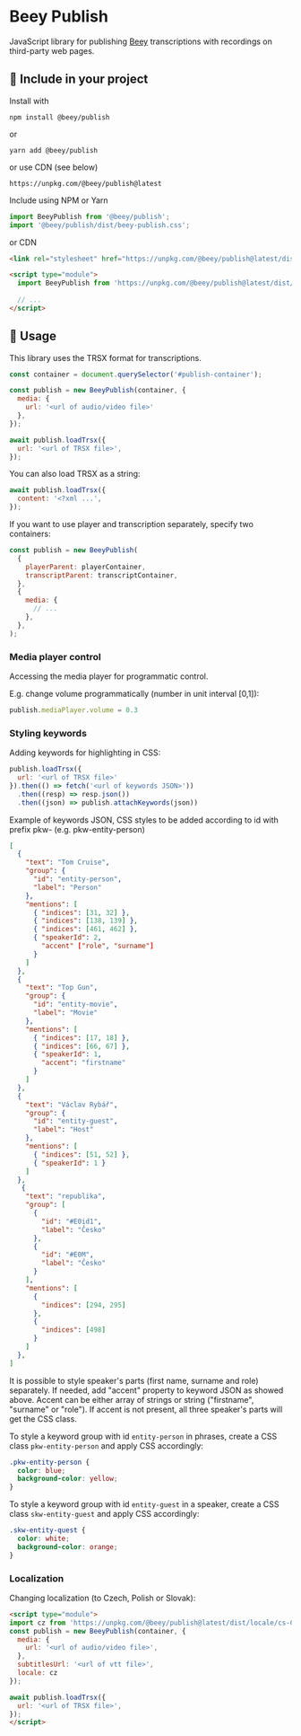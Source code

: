 # Beey Publish

JavaScript library for publishing [Beey](https://www.beey.io/en/) transcriptions with recordings on third-party web pages.

## 🔌 Include in your project 

Install with

```
npm install @beey/publish
```

or 

```
yarn add @beey/publish
```

or use CDN (see below)

```
https://unpkg.com/@beey/publish@latest
```

Include using NPM or Yarn

```js
import BeeyPublish from '@beey/publish';
import '@beey/publish/dist/beey-publish.css';
```

or CDN

```html
<link rel="stylesheet" href="https://unpkg.com/@beey/publish@latest/dist/beey-publish.min.css" />

<script type="module">
  import BeeyPublish from 'https://unpkg.com/@beey/publish@latest/dist/beey-publish.min.js';
  
  // ...
</script>
```

## 🔨 Usage

This library uses the TRSX format for transcriptions.

```js
const container = document.querySelector('#publish-container');

const publish = new BeeyPublish(container, {
  media: {
    url: '<url of audio/video file>'
  },
});

await publish.loadTrsx({
  url: '<url of TRSX file>',
});
```

You can also load TRSX as a string:

```js
await publish.loadTrsx({
  content: '<?xml ...',
});
```

If you want to use player and transcription separately, specify two containers:

```js
const publish = new BeeyPublish(
  {
    playerParent: playerContainer,
    transcriptParent: transcriptContainer,
  }, 
  {
    media: {
      // ...
    },
  },
);
```
### Media player control
Accessing the media player for programmatic control.

E.g. change volume programmatically (number in unit interval [0,1]):

```js
publish.mediaPlayer.volume = 0.3
```
### Styling keywords

Adding keywords for highlighting in CSS:

```js
publish.loadTrsx({
  url: '<url of TRSX file>'
}).then(() => fetch('<url of keywords JSON>'))
  .then((resp) => resp.json())
  .then((json) => publish.attachKeywords(json))
```

Example of keywords JSON, CSS styles to be added according to id with prefix pkw- (e.g. pkw-entity-person)

```json
[
  {
    "text": "Tom Cruise",
    "group": {
      "id": "entity-person",
      "label": "Person"
    },
    "mentions": [
      { "indices": [31, 32] },
      { "indices": [138, 139] },
      { "indices": [461, 462] },
      { "speakerId": 2,
        "accent" ["role", "surname"]
      }
    ]
  },
  {
    "text": "Top Gun",
    "group": {
      "id": "entity-movie",
      "label": "Movie"
    },
    "mentions": [
      { "indices": [17, 18] },
      { "indices": [66, 67] },
      { "speakerId": 1,
        "accent": "firstname"
      }
    ]
  },
  {
    "text": "Václav Rybář",
    "group": {
      "id": "entity-guest",
      "label": "Host"
    },
    "mentions": [
      { "indices": [51, 52] },
      { "speakerId": 1 }
    ]
  },
   {
    "text": "republika",
    "group": [
      {
        "id": "#E0id1",
        "label": "Česko"
      },
      {
        "id": "#E0M",
        "label": "Česko"
      }
    ],
    "mentions": [
      {
        "indices": [294, 295]
      },
      {
        "indices": [498]
      }
    ]
  },
]
```
It is possible to style speaker's parts (first name, surname and role) separately. If needed, add "accent" property to keyword JSON as showed above. Accent can be either array of strings or string ("firstname", "surname" or "role"). If accent is not present, all three speaker's parts will get the CSS class.

To style a keyword group with id `entity-person` in phrases, create a CSS class `pkw-entity-person` and apply CSS accordingly:

```css
.pkw-entity-person {
  color: blue;
  background-color: yellow;
}
```

To style a keyword group with id `entity-guest` in a speaker, create a CSS class `skw-entity-guest` and apply CSS accordingly:

```css
.skw-entity-quest {
  color: white;
  background-color: orange;
}
```

### Localization

Changing localization (to Czech, Polish or Slovak):

```html
<script type="module">
import cz from 'https://unpkg.com/@beey/publish@latest/dist/locale/cs-CZ.json' assert {type: 'json'};
const publish = new BeeyPublish(container, {
  media: {
    url: '<url of audio/video file>',
  },
  subtitlesUrl: '<url of vtt file>',
  locale: cz
});

await publish.loadTrsx({
  url: '<url of TRSX file>',
});
</script>
```
